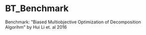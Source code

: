 # BT_Benchmark
Benchmark: "Biased Multiobjective Optimization of Decomposition Algorihm" by Hui Li et. al 2016
